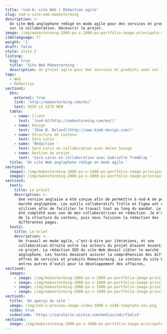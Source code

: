 ```yaml
---
title: 'nod-A: site Web | Rédaction agile'
slug: nod-a-site-web-makestorming
description: >-
  Un site Web anglophone rédigé en mode agile pour des services et produits axés
  sur la collaboration. Découvrir le projet. 
image: /img/makestorming-2000-px-x-1000-px-portfolio-image-principale-rev-credits.png
i18nlanguage: fr
weight: '1'
draft: false
style: style-2
listing:
  big: true
  title: 'Site Web Makestorming '
  description: Un projet agile pour des services et produits axés sur la collaboration
tags:
  - Web
  - Rédaction
section1:
  btn:
    external: true
    link: 'http://makestorming.com/en/'
    text: VOIR LE SITE WEB
  table:
    - name: Client
      text: '[nod-A](http://makestorming.com/en/)'
    - name: Design
      text: '[Kim B. Deland](http://www.kimb-design.com/)'
    - name: Structure de contenu
      text: Sara Larin
    - name: 'Rédaction '
      text: Sara Larin en collaboration avec Helen Savage
    - name: Gestion de projet
      text: 'Sara Larin en collaboration avec Gabrielle Tremblay '
  title: 'Un site Web anglophone rédigé en mode agile '
section2:
  image1: /img/makestorming-2000-px-x-1000-px-portfolio-image-principale-2-low.jpg
  image2: /img/makestorming-2000-px-x-1000-px-portfolio-image-principale-3-low.jpg
section3:
  text1:
    title: Le projet
    description: >-
      Une version anglaise a été conçue afin de permettre à nod-A de percer le
      marché anglophone. Les outils collaboratifs Trello et Figma ont été
      utilisés afin de faciliter le travail tout au long du mandat. Le projet a
      été complété avec une de mes collaboratrices en rédaction. Je m’occupais
      de la structure du contenu, puis nous faisions la rédaction des
      différentes pages. 
  text2:
    title: Le brief
    description: >-
      Un travail en mode agile, c’est-à-dire par itérations, et une
      collaboration étroite entre les acteurs du projet étaient essentiels pour
      ce projet. La rédaction SEO du site Web devait cibler le marché
      anglophone. Les textes devaient assurer la compréhension des différentes
      offres de services et produits Makestorming. Le contenu du site Web sert
      entres autres d’outil pour le développement des affaires.  
section4:
  images:
    - image: /img/makestorming-2000-px-x-1000-px-portfolio-image-principale-5-low.jpg
    - image: /img/makestorming-2000-px-x-1000-px-portfolio-image-principale-7.png
    - image: /img/makestorming-2000-px-x-1000-px-portfolio-image-principale-8.png
    - image: /img/makestorming-2000-px-x-1000-px-portfolio-image-principale-9.png
section5:
  title: 'Un aperçu du site '
  image: /img/nod-a-preview-image-video-2000-x-1246-template-rev.png
  video: true
  videolink: 'https://saralarin.wistia.com/medias/udirfimlz4'
section6:
  image: /img/makestorming-2000-px-x-1000-px-portfolio-image-principale-4-low.jpg
---
```


